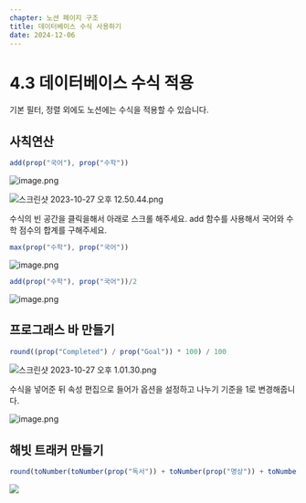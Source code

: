 ```yaml
---
chapter: 노션 페이지 구조
title: 데이터베이스 수식 사용하기
date: 2024-12-06
---
```


# 4.3 데이터베이스 수식 적용

기본 필터, 정렬 외에도 노션에는 수식을 적용할 수 있습니다.

## 사칙연산

```jsx
add(prop("국어"), prop("수학"))
```

![image.png](/images/essentials-notion/4_3_image.png)

![스크린샷 2023-10-27 오후 12.50.44.png](/images/essentials-notion/4_3_50.44.png)

수식의 빈 공간을 클릭을해서 아래로 스크롤 해주세요. add 함수를 사용해서 국어와 수학 점수의 합계를 구해주세요.

```jsx
max(prop("수학"), prop("국어"))
```

![image.png](/images/essentials-notion/4_3_image%201.png)

```jsx
add(prop("수학"), prop("국어"))/2
```

![image.png](/images/essentials-notion/4_3_image%202.png)

## 프로그래스 바 만들기

```jsx
round((prop("Completed") / prop("Goal")) * 100) / 100
```

![스크린샷 2023-10-27 오후 1.01.30.png](/images/essentials-notion/4_3_01.30.png)

수식을 넣어준 뒤 속성 편집으로 들어가 옵션을 설정하고 나누기 기준을 1로 변경해줍니다.

![image.png](/images/essentials-notion/4_3_image%203.png)


## 해빗 트래커 만들기

```jsx
round(toNumber(toNumber(prop("독서")) + toNumber(prop("명상")) + toNumber(prop("달리기"))) / 3 * 100)
```

![](/images/essentials-notion/4_3_habit.png)